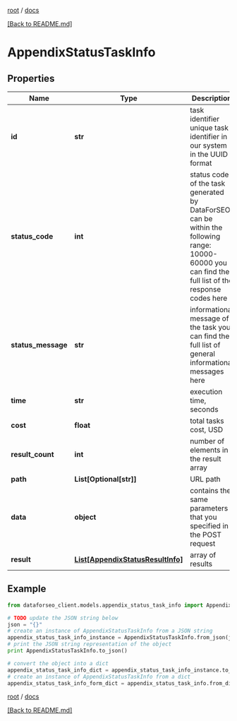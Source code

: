 [root](./../ "root") / [docs](./ "docs")

[[Back to README.md]](./../README.md "[Back to README.md]")

# AppendixStatusTaskInfo

## Properties

Name | Type | Description | Notes
------------ | ------------- | ------------- | -------------
**id** | **str** | task identifier unique task identifier in our system in the UUID format | [optional]
**status_code** | **int** | status code of the task generated by DataForSEO, can be within the following range: 10000-60000 you can find the full list of the response codes here | [optional]
**status_message** | **str** | informational message of the task you can find the full list of general informational messages here | [optional]
**time** | **str** | execution time, seconds | [optional]
**cost** | **float** | total tasks cost, USD | [optional]
**result_count** | **int** | number of elements in the result array | [optional]
**path** | **List[Optional[str]]** | URL path | [optional]
**data** | **object** | contains the same parameters that you specified in the POST request | [optional]
**result** | [**List[AppendixStatusResultInfo]**](AppendixStatusResultInfo.md) | array of results | [optional]

## Example

```python
from dataforseo_client.models.appendix_status_task_info import AppendixStatusTaskInfo

# TODO update the JSON string below
json = "{}"
# create an instance of AppendixStatusTaskInfo from a JSON string
appendix_status_task_info_instance = AppendixStatusTaskInfo.from_json(json)
# print the JSON string representation of the object
print AppendixStatusTaskInfo.to_json()

# convert the object into a dict
appendix_status_task_info_dict = appendix_status_task_info_instance.to_dict()
# create an instance of AppendixStatusTaskInfo from a dict
appendix_status_task_info_form_dict = appendix_status_task_info.from_dict(appendix_status_task_info_dict)
```

  

[root](./../ "root") / [docs](./ "docs")

[[Back to README.md]](./../README.md "[Back to README.md]")